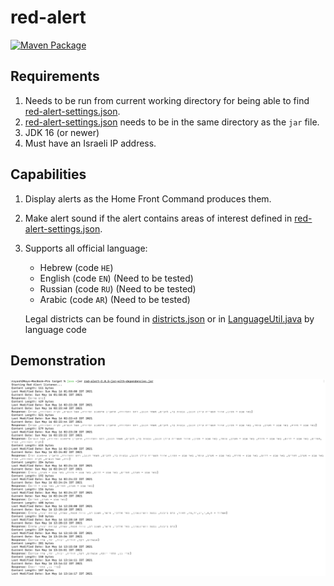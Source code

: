 # red-alert

[![Maven Package](https://github.com/ashr123/red-alert/actions/workflows/maven-publish.yml/badge.svg?branch=1.0.0)](https://github.com/ashr123/red-alert/actions/workflows/maven-publish.yml)

## Requirements

1. Needs to be run from current working directory for being able to
   find [red-alert-settings.json](red-alert-settings.json).
2. [red-alert-settings.json](red-alert-settings.json) needs to be in the same directory as the `jar` file.
3. JDK 16 (or newer)
4. Must have an Israeli IP address.

## Capabilities

1. Display alerts as the Home Front Command produces them.
2. Make alert sound if the alert contains areas of interest defined
   in [red-alert-settings.json](red-alert-settings.json).
3. Supports all official language:
   - Hebrew (code `HE`)
   - English (code `EN`) (Need to be tested)
   - Russian (code `RU`) (Need to be tested)
   - Arabic (code `AR`) (Need to be tested)

   Legal districts can be found in [districts.json](districts.json) or
   in [LanguageUtil.java](src/main/java/il/co/LanguageUtil.java) by language code

## Demonstration

![demo](pic.png "Demo")